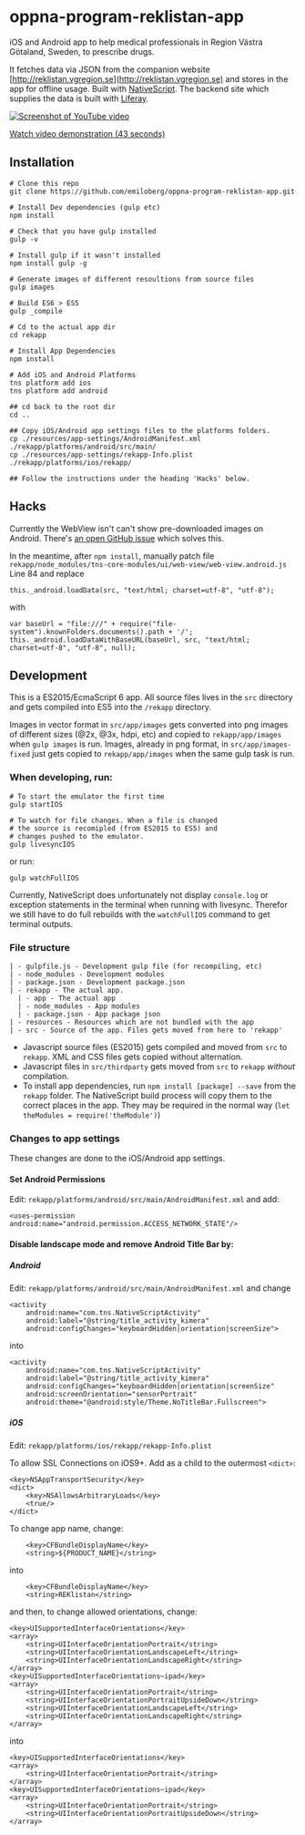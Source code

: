 # oppna-program-reklistan-app

iOS and Android app to help medical professionals in Region Västra Götaland, Sweden, to prescribe drugs. 

It fetches data via JSON from the companion website [http://reklistan.vgregion.se](http://reklistan.vgregion.se) and stores in the app for offline usage. Built with [NativeScript](https://www.nativescript.org/). The backend site which supplies the data is built with [Liferay](https://www.liferay.com/).

[![Screenshot of YouTube video](https://raw.githubusercontent.com/emiloberg/oppna-program-reklistan-app/35e55b55a632632e430ec191ff9cc030b4058b6a/docs/youtube-screenshot.png)](https://www.youtube.com/watch?v=9GeqZmPBxm4)

[Watch video demonstration (43 seconds)](https://www.youtube.com/watch?v=9GeqZmPBxm4)

## Installation

```
# Clone this repo
git clone https://github.com/emiloberg/oppna-program-reklistan-app.git

# Install Dev dependencies (gulp etc)
npm install

# Check that you have gulp installed
gulp -v

# Install gulp if it wasn't installed
npm install gulp -g

# Generate images of different resoultions from source files
gulp images

# Build ES6 > ES5
gulp _compile

# Cd to the actual app dir
cd rekapp

# Install App Dependencies
npm install

# Add iOS and Android Platforms
tns platform add ios
tns platform add android

## cd back to the root dir
cd ..

## Copy iOS/Android app settings files to the platforms folders.
cp ./resources/app-settings/AndroidManifest.xml ./rekapp/platforms/android/src/main/
cp ./resources/app-settings/rekapp-Info.plist ./rekapp/platforms/ios/rekapp/

## Follow the instructions under the heading 'Hacks' below.

```

## Hacks

Currently the WebView isn't can't show pre-downloaded images on Android. There's [an open GitHub issue]([https://github.com/NativeScript/NativeScript/issues/963](https://github.com/NativeScript/NativeScript/issues/963)) which solves this. 

In the meantime, after `npm install`, manually patch file `rekapp/node_modules/tns-core-modules/ui/web-view/web-view.android.js` Line 84 and replace

```
this._android.loadData(src, "text/html; charset=utf-8", "utf-8");
```

with

```
var baseUrl = "file:///" + require("file-system").knownFolders.documents().path + '/';
this._android.loadDataWithBaseURL(baseUrl, src, "text/html; charset=utf-8", "utf-8", null);
```

## Development
This is a ES2015/EcmaScript 6 app. All source files lives in the `src` directory and gets compiled into ES5 into the `/rekapp` directory.

Images in vector format in `src/app/images` gets converted into png images of different sizes (@2x, @3x, hdpi, etc) and copied to `rekapp/app/images` when `gulp images` is run. Images, already in png format, in `src/app/images-fixed` just gets copied to `rekapp/app/images` when the same gulp task is run.

### When developing, run:

```
# To start the emulator the first time
gulp startIOS

# To watch for file changes. When a file is changed
# the source is recomipled (from ES2015 to ES5) and 
# changes pushed to the emulator.
gulp livesyncIOS
```

or run:

```
gulp watchFullIOS
```

Currently, NativeScript does unfortunately not display `console.log` or exception statements in the terminal when running with livesync. Therefor we still have to do full rebuilds with the `watchFullIOS` command to get terminal outputs.


### File structure
```
| - gulpfile.js - Development gulp file (for recompiling, etc)
| - node_modules - Development modules
| - package.json - Development package.json
| - rekapp - The actual app.
  | - app - The actual app
  | - node_modules - App modules
  | - package.json - App package json
| - resources - Resources which are not bundled with the app
| - src - Source of the app. Files gets moved from here to 'rekapp'

```

* Javascript source files (ES2015) gets compiled and moved from `src` to `rekapp`. XML and CSS files gets copied without alternation.
* Javascript files in `src/thirdparty` gets moved from `src` to `rekapp` _without_ compilation.
* To install app dependencies, run `npm install [package] --save` from the `rekapp` folder. The NativeScript build process will copy them  to the correct places in the app. They may be required in the normal way (`let theModules = require('theModule')`)



### Changes to app settings
These changes are done to the iOS/Android app settings.

#### Set Android Permissions

Edit: `rekapp/platforms/android/src/main/AndroidManifest.xml` and add:

```
<uses-permission android:name="android.permission.ACCESS_NETWORK_STATE"/>
```

#### Disable landscape mode and remove Android Title Bar by:

##### Android

Edit: `rekapp/platforms/android/src/main/AndroidManifest.xml` and change

```
<activity
    android:name="com.tns.NativeScriptActivity"
    android:label="@string/title_activity_kimera"
    android:configChanges="keyboardHidden|orientation|screenSize">
```

into 

```
<activity
    android:name="com.tns.NativeScriptActivity"
    android:label="@string/title_activity_kimera"
    android:configChanges="keyboardHidden|orientation|screenSize"
    android:screenOrientation="sensorPortrait"
    android:theme="@android:style/Theme.NoTitleBar.Fullscreen">
```

##### iOS

Edit: `rekapp/platforms/ios/rekapp/rekapp-Info.plist` 

To allow SSL Connections on iOS9+. Add as a child to the outermost `<dict>`:

```
<key>NSAppTransportSecurity</key>
<dict>
    <key>NSAllowsArbitraryLoads</key>
    <true/>
</dict>
```

To change app name, change:

```
	<key>CFBundleDisplayName</key>
	<string>${PRODUCT_NAME}</string>
```

into 

```
	<key>CFBundleDisplayName</key>
	<string>REKlistan</string>
```

and then, to change allowed orientations, change:

```
<key>UISupportedInterfaceOrientations</key>
<array>
	<string>UIInterfaceOrientationPortrait</string>
	<string>UIInterfaceOrientationLandscapeLeft</string>
	<string>UIInterfaceOrientationLandscapeRight</string>
</array>
<key>UISupportedInterfaceOrientations~ipad</key>
<array>
	<string>UIInterfaceOrientationPortrait</string>
	<string>UIInterfaceOrientationPortraitUpsideDown</string>
	<string>UIInterfaceOrientationLandscapeLeft</string>
	<string>UIInterfaceOrientationLandscapeRight</string>
</array>
```

into 

```
<key>UISupportedInterfaceOrientations</key>
<array>
	<string>UIInterfaceOrientationPortrait</string>
</array>
<key>UISupportedInterfaceOrientations~ipad</key>
<array>
	<string>UIInterfaceOrientationPortrait</string>
	<string>UIInterfaceOrientationPortraitUpsideDown</string>
</array>
```
